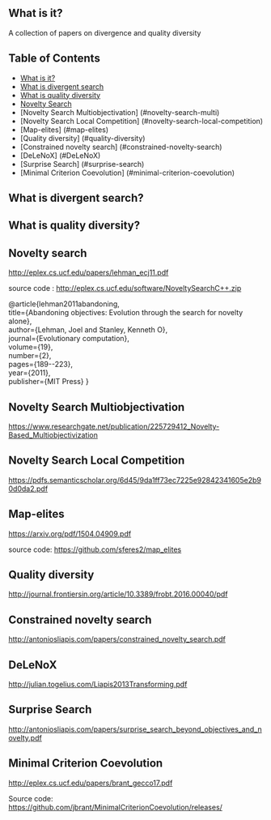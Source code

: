 ## What is it?

A collection of papers on divergence and quality diversity

## Table of Contents

- [What is it?](#what-is-it)
- [What is divergent search](#what-divergent)
- [What is quality diversity](#what-quality-diversity)
- [Novelty Search](#novelty-search)
- [Novelty Search Multiobjectivation] (#novelty-search-multi)
- [Novelty Search Local Competition] (#novelty-search-local-competition)
- [Map-elites] (#map-elites)
- [Quality diversity] (#quality-diversity)
- [Constrained novelty search] (#constrained-novelty-search)
- [DeLeNoX] (#DeLeNoX)
- [Surprise Search] (#surprise-search)
- [Minimal Criterion Coevolution] (#minimal-criterion-coevolution)


## What is divergent search?



## What is quality diversity?


## Novelty search

http://eplex.cs.ucf.edu/papers/lehman_ecj11.pdf

source code : http://eplex.cs.ucf.edu/software/NoveltySearchC++.zip

<p align="left">			
@article{lehman2011abandoning,<BR/>	
title={Abandoning objectives: Evolution through the search for novelty alone},<BR/>
  author={Lehman, Joel and Stanley, Kenneth O},<BR/>
  journal={Evolutionary computation},<BR/>
  volume={19},<BR/>
  number={2},<BR/>
  pages={189--223},<BR/>
  year={2011},<BR/>
  publisher={MIT Press}	}<BR/>
</p>

## Novelty Search Multiobjectivation

https://www.researchgate.net/publication/225729412_Novelty-Based_Multiobjectivization

## Novelty Search Local Competition

https://pdfs.semanticscholar.org/6d45/9da1ff73ec7225e92842341605e2b90d0da2.pdf

## Map-elites

https://arxiv.org/pdf/1504.04909.pdf

source code: https://github.com/sferes2/map_elites

## Quality diversity

http://journal.frontiersin.org/article/10.3389/frobt.2016.00040/pdf

## Constrained novelty search

http://antoniosliapis.com/papers/constrained_novelty_search.pdf

## DeLeNoX

http://julian.togelius.com/Liapis2013Transforming.pdf

## Surprise Search

http://antoniosliapis.com/papers/surprise_search_beyond_objectives_and_novelty.pdf

## Minimal Criterion Coevolution

http://eplex.cs.ucf.edu/papers/brant_gecco17.pdf

Source code: https://github.com/jbrant/MinimalCriterionCoevolution/releases/
